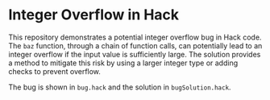# Integer Overflow in Hack

This repository demonstrates a potential integer overflow bug in Hack code.  The `baz` function, through a chain of function calls, can potentially lead to an integer overflow if the input value is sufficiently large.  The solution provides a method to mitigate this risk by using a larger integer type or adding checks to prevent overflow.

The bug is shown in `bug.hack` and the solution in `bugSolution.hack`.
